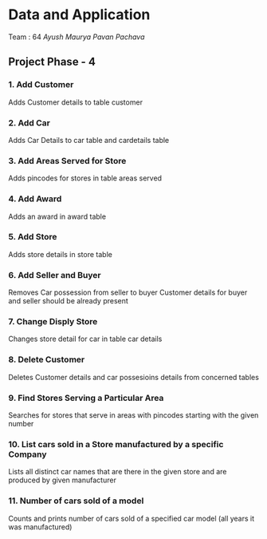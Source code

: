 # Data and Application

Team : 64
_Ayush Maurya_
_Pavan Pachava_

## Project Phase - 4

### 1. Add Customer

Adds Customer details to table customer

### 2. Add Car

Adds Car Details to car table and cardetails table

### 3. Add Areas Served for Store

Adds pincodes for stores in table areas served

### 4. Add Award

Adds an award in award table

### 5. Add Store

Adds store details in store table

### 6. Add Seller and Buyer

Removes Car possession from seller to buyer
Customer details for buyer and seller should be already present

### 7. Change Disply Store

Changes store detail for car in table car details

### 8. Delete Customer

Deletes Customer details and car possesioins details from concerned tables

### 9. Find Stores Serving a Particular Area

Searches for stores that serve in areas with pincodes starting with the given number

### 10. List cars sold in a Store manufactured by a specific Company

Lists all distinct car names that are there in the given store and are produced by given manufacturer

### 11. Number of cars sold of a model

Counts and prints number of cars sold of a specified car model (all years it was manufactured)